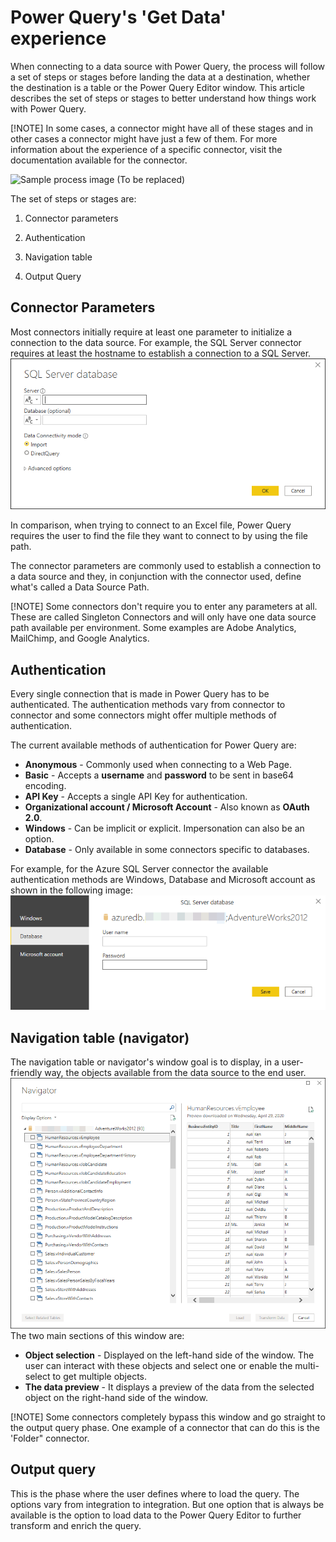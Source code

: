 # Power Query's 'Get Data' experience

When connecting to a data source with Power Query, the process will follow a set of steps or stages before landing the data at a destination, whether the destination is a table or the Power Query Editor window. This article describes the set of steps or stages to better understand how things work with Power Query.

[!NOTE] In some cases, a connector might have all of these stages and in other cases a connector might have just a few of them. For more information about the experience of a specific connector, visit the documentation available for the connector.

![Sample process image (To be replaced)](https://350519-1085912-raikfcquaxqncofqfm.stackpathdns.com/wp-content/uploads/2019/09/092119_1322_TheGetData1-1024x576.png)

The set of steps or stages are:

1.  Connector parameters

2.  Authentication

3.  Navigation table

4.  Output Query

## Connector Parameters

Most connectors initially require at least one parameter to initialize a connection to the data source. For example, the SQL Server connector requires at least the hostname to establish a connection to a SQL Server.
![SQL Server connector parameters](images/me-connector-parameters.png)

In comparison, when trying to connect to an Excel file, Power Query requires the user to find the file they want to connect to by using the file path.

The connector parameters are commonly used to establish a connection to a data source and they, in conjunction with the connector used, define what's called a Data Source Path.

[!NOTE] Some connectors don't require you to enter any parameters at all. These are called Singleton Connectors and will only have one data source path available per environment. Some examples are Adobe Analytics, MailChimp, and Google Analytics.

## Authentication 

Every single connection that is made in Power Query has to be authenticated. The authentication methods vary from connector to connector and some connectors might offer multiple methods of authentication.

The current available methods of authentication for Power Query are:
* **Anonymous** - Commonly used when connecting to a Web Page.
* **Basic** - Accepts a **username** and **password** to be sent in base64 encoding.
* **API Key** - Accepts a single API Key for authentication.
* **Organizational account / Microsoft Account** - Also known as **OAuth 2.0**.
* **Windows** - Can be implicit or explicit. Impersonation can also be an option.
* **Database** - Only available in some connectors specific to databases.

For example, for the Azure SQL Server connector the available authentication methods are Windows, Database and Microsoft account as shown in the following image:
![SQL Server connector authentication methods](images/me-authentication.png)

## Navigation table (navigator)

The navigation table or navigator's window goal is to display, in a user-friendly way, the objects available from the data source to the end user.
![SQL Server connector navigator](images/me-navigator.png)
The two main sections of this window are:
* **Object selection** - Displayed on the left-hand side of the window. The
    user can interact with these objects and select one or enable the
    multi-select to get multiple objects.
* **The data preview** - It displays a preview of the data from the selected
    object on the right-hand side of the window.

[!NOTE] Some connectors completely bypass this window and go straight to the
output query phase. One example of a connector that can do this is the 'Folder"
connector.

## Output query

This is the phase where the user defines where to load the query. The options vary from integration to integration. But one option that is always be available is the option to load data to the Power Query Editor to further transform and enrich the query.
